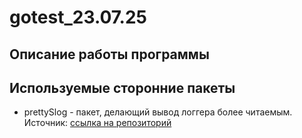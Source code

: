# gotest_23.07.25
## Описание работы программы



## Используемые сторонние пакеты
- prettySlog - пакет, делающий вывод логгера более читаемым. Источник: [ссылка на репозиторий](https://github.com/GolangLessons/url-shortener/blob/main/internal/lib/logger/handlers/slogpretty/slogpretty.go)